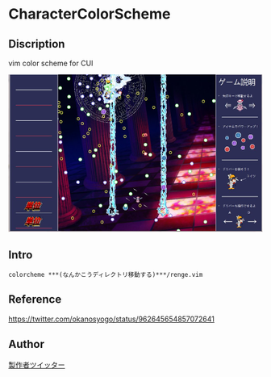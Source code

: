 # CharacterColorScheme
## Discription
vim color scheme for CUI

![UI](https://github.com/OkanoShogo0903/BarrageGame/blob/master/image.jpg-large.jpg "イメージ画像")

## Intro
~~~
colorcheme ***(なんかこうディレクトリ移動する)***/renge.vim
~~~

## Reference
https://twitter.com/okanosyogo/status/962645654857072641

## Author
[製作者ツイッター](https://twitter.com/okanosyogo)
